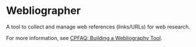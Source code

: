 # Webliographer
A tool to collect and manage web references (links/URLs) for web research.

For more information, see [CPFAQ: Building a Webliography Tool](https://www.redgreencode.com/cpfaq-building-webliography-tool/).
